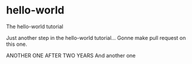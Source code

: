 # hello-world
The hello-world tutorial

Just another step in the hello-world tutorial...
Gonne make pull request on this one.

ANOTHER ONE AFTER TWO YEARS
And another one
